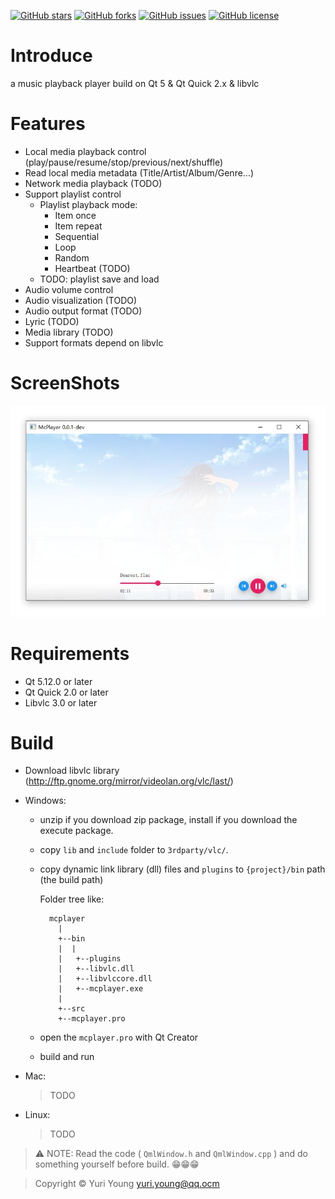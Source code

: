 [![GitHub stars](https://img.shields.io/github/stars/yuriyoung/mcplayer)](https://github.com/yuriyoung/mcplayer/stargazers)
[![GitHub forks](https://img.shields.io/github/forks/yuriyoung/mcplayer)](https://github.com/yuriyoung/mcplayer/network)
[![GitHub issues](https://img.shields.io/github/issues/yuriyoung/mcplayer)](https://github.com/yuriyoung/mcplayer/issues)
[![GitHub license](https://img.shields.io/github/license/yuriyoung/mcplayer?label=license)](https://github.com/yuriyoung/mcplayer/blob/master/LICENSE)

# Introduce
a music playback player build on Qt 5 & Qt Quick 2.x & libvlc

# Features
- Local media playback control (play/pause/resume/stop/previous/next/shuffle)
- Read local media metadata (Title/Artist/Album/Genre...)
- Network media playback (TODO)
- Support playlist control
  - Playlist playback mode:
    - Item once
    - Item repeat
    - Sequential
    - Loop
    - Random
    - Heartbeat (TODO)
  - TODO: playlist save and load
- Audio volume control
- Audio visualization (TODO)
- Audio output format (TODO)
- Lyric (TODO)
- Media library (TODO)
- Support formats depend on libvlc

# ScreenShots

![shot](./screenshots/simple_play_0.jpg)

# Requirements
- Qt 5.12.0 or later
- Qt Quick 2.0 or later
- Libvlc 3.0 or later

# Build
- Download libvlc library (http://ftp.gnome.org/mirror/videolan.org/vlc/last/)

- Windows:
  - unzip if you download zip package, install if you download the execute package.
  
  - copy `lib` and `include` folder to `3rdparty/vlc/`.
  
  - copy dynamic link library (dll) files and `plugins` to `{project}/bin` path (the build path)
  
  	Folder tree like:
    ```
      mcplayer
    	|
    	+--bin
    	|  |
    	|   +--plugins
    	|   +--libvlc.dll
    	|   +--libvlccore.dll
    	|   +--mcplayer.exe
    	|
    	+--src
    	+--mcplayer.pro
    ```
  - open the `mcplayer.pro` with Qt Creator
  
  - build and run

- Mac:
  > TODO

- Linux:
  > TODO

> :warning: NOTE: Read the code ( `QmlWindow.h` and `QmlWindow.cpp` ) and do something yourself before build. :grin::grin::grin:

> Copyright &copy; Yuri Young yuri.young@qq.ocm
